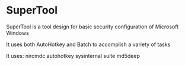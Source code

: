 <h1>SuperTool</h1>
SuperTool is a tool design for basic security configuration of Microsoft Windows

It uses both AutoHotkey and Batch to accomplish a variety of tasks

It uses:
nircmdc
autohotkey
sysinternal suite
md5deep